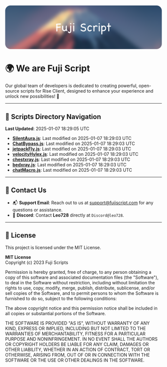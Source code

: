 ![Banner](.github/b.webp)

# 🌍 **We are Fuji Script**

Our global team of developers is dedicated to creating powerful, open-source scripts for Rise Client, designed to enhance your experience and unlock new possibilities! 🌟

---
<!-- SCRIPTS_NAVIGATION_START -->
## 📂 **Scripts Directory Navigation**

**Last Updated**: 2025-01-07 18:29:05 UTC

- **[SilentAura.js](scripts/SilentAura.js)**: Last modified on 2025-01-07 18:29:03 UTC
- **[ChatBypass.js](scripts/ChatBypass.js)**: Last modified on 2025-01-07 18:29:03 UTC
- **[jetpackFly.js](scripts/jetpackFly.js)**: Last modified on 2025-01-07 18:29:03 UTC
- **[velocityHylex.js](scripts/velocityHylex.js)**: Last modified on 2025-01-07 18:29:03 UTC
- **[chestxray.js](scripts/chestxray.js)**: Last modified on 2025-01-07 18:29:03 UTC
- **[bedxray.js](scripts/bedxray.js)**: Last modified on 2025-01-07 18:29:03 UTC
- **[chatMacro.js](scripts/chatMacro.js)**: Last modified on 2025-01-07 18:29:03 UTC

<!-- SCRIPTS_NAVIGATION_END -->

---

## 💬 **Contact Us**  
- 📬 **Support Email**: Reach out to us at [support@fujiscript.com](mailto:support@fujiscript.com) for any questions or assistance.  
- 💬 **Discord**: Contact **Leo728** directly at `Discord@leo728`.

---

## 📜 **License**

This project is licensed under the MIT License.  

**MIT License**  
Copyright (c) 2023 Fuji Scripts  

Permission is hereby granted, free of charge, to any person obtaining a copy of this software and associated documentation files (the "Software"), to deal in the Software without restriction, including without limitation the rights to use, copy, modify, merge, publish, distribute, sublicense, and/or sell copies of the Software, and to permit persons to whom the Software is furnished to do so, subject to the following conditions:  

The above copyright notice and this permission notice shall be included in all copies or substantial portions of the Software.  

THE SOFTWARE IS PROVIDED "AS IS", WITHOUT WARRANTY OF ANY KIND, EXPRESS OR IMPLIED, INCLUDING BUT NOT LIMITED TO THE WARRANTIES OF MERCHANTABILITY, FITNESS FOR A PARTICULAR PURPOSE AND NONINFRINGEMENT. IN NO EVENT SHALL THE AUTHORS OR COPYRIGHT HOLDERS BE LIABLE FOR ANY CLAIM, DAMAGES OR OTHER LIABILITY, WHETHER IN AN ACTION OF CONTRACT, TORT OR OTHERWISE, ARISING FROM, OUT OF OR IN CONNECTION WITH THE SOFTWARE OR THE USE OR OTHER DEALINGS IN THE SOFTWARE.  
